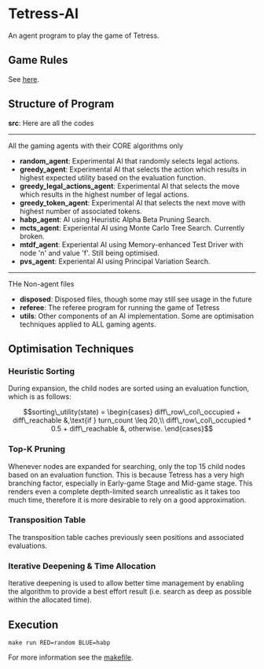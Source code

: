 # Tetress-AI
An agent program to play the game of Tetress.

## Game Rules
See [here](doc/game_rules.pdf).

## Structure of Program
**src**: Here are all the codes
*****************************************************************************
All the gaming agents with their CORE algorithms only
- **random_agent**: Experimental AI that randomly selects legal actions.
- **greedy_agent**: Experimental AI that selects the action which results in 
highest expected utility based on the evaluation function.
- **greedy_legal_actions_agent**: Experimental AI that selects the move which 
results in the highest number of legal actions.
- **greedy_token_agent**: Experimental AI that selects the next move 
with highest number of associated tokens.
- **habp_agent**: AI using Heuristic Alpha Beta Pruning Search.
- **mcts_agent**: Experiental AI using Monte Carlo Tree Search. Currently broken.
- **mtdf_agent**: Experiental AI using Memory-enhanced Test Driver with node
    'n' and value 'f'. Still being optimised.
- **pvs_agent**: Experiental AI using Principal Variation Search.
*****************************************************************************
THe Non-agent files
- **disposed**: Disposed files, though some may still see usage in the future
- **referee**: The referee program for running the game of Tetress
- **utils**: Other components of an AI implementation. Some are optimisation 
techniques applied to ALL gaming agents.

## Optimisation Techniques
### Heuristic Sorting
During expansion, the child nodes are sorted using an evaluation function, which is as follows:
```math
sorting\_utility(state) = \begin{cases}
diff\_row\_col\_occupied + diff\_reachable &,\text{if } turn_count \leq 20,\\
diff\_row\_col\_occupied * 0.5 + diff\_reachable  &, otherwise.
\end{cases}
```

### Top-K Pruning
Whenever nodes are expanded for searching, only the top 15 child nodes based on an evaluation function. This is because Tetress has a very high branching factor, especially in Early-game Stage and Mid-game stage. This renders even a complete depth-limited search unrealistic as it takes too much time, therefore it is more desirable to rely on a good approximation.

### Transposition Table
The transposition table caches previously seen positions and associated evaluations. 
```math
```

### Iterative Deepening & Time Allocation
Iterative deepening is used to allow better time management by enabling the algorithm to provide a best effort result (i.e. search as deep as possible within the allocated time).

## Execution
```
make run RED=random BLUE=habp
```
For more information see the [makefile](src/Makefile).








    




